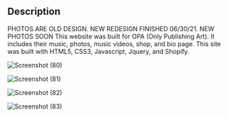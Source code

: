 ## Description
PHOTOS ARE OLD DESIGN. NEW REDESIGN FINISHED 06/30/21. NEW PHOTOS SOON
This website was built for OPA (Only Publishing Art). It includes their music, photos, music videos, shop, and bio page. This site was built with HTML5, CSS3, Javascript, Jquery, and Shopify.

![Screenshot (80)](https://user-images.githubusercontent.com/43353267/68256529-47e08180-ffe5-11e9-9f2b-3900255d3c53.png)

![Screenshot (81)](https://user-images.githubusercontent.com/43353267/68256636-8c6c1d00-ffe5-11e9-9cdc-ab556b832c57.png)

![Screenshot (82)](https://user-images.githubusercontent.com/43353267/68256804-f4226800-ffe5-11e9-84d5-9fdf8a884ac4.png)

![Screenshot (83)](https://user-images.githubusercontent.com/43353267/68256847-1e742580-ffe6-11e9-81ee-0f86fc6b5618.png)
